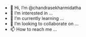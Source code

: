 - 👋 Hi, I’m @chandrasekharmidatha
- 👀 I’m interested in ...
- 🌱 I’m currently learning ...
- 💞️ I’m looking to collaborate on ...
- 📫 How to reach me ...

<!---
chandrasekharmidatha/chandrasekharmidatha is a ✨ special ✨ repository because its `README.md` (this file) appears on your GitHub profile.
You can click the Preview link to take a look at your changes.
--->
